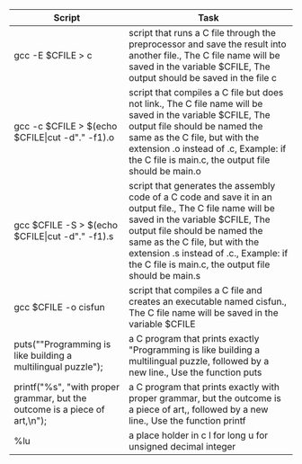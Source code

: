 Script|Task|
-------|-----|
gcc -E $CFILE > c|script that runs a C file through the preprocessor and save the result into another file., The C file name will be saved in the variable $CFILE, The output should be saved in the file c|
gcc -c $CFILE > $(echo $CFILE\|cut -d"." -f1).o|script that compiles a C file but does not link., The C file name will be saved in the variable $CFILE, The output file should be named the same as the C file, but with the extension .o instead of .c, Example: if the C file is main.c, the output file should be main.o|
gcc $CFILE -S > $(echo $CFILE\|cut -d"." -f1).s|script that generates the assembly code of a C code and save it in an output file., The C file name will be saved in the variable $CFILE, The output file should be named the same as the C file, but with the extension .s instead of .c., Example: if the C file is main.c, the output file should be main.s|
gcc $CFILE -o cisfun|script that compiles a C file and creates an executable named cisfun., The C file name will be saved in the variable $CFILE|
puts("\"Programming is like building a multilingual puzzle");|a C program that prints exactly "Programming is like building a multilingual puzzle, followed by a new line., Use the function puts|
printf("%s", "with proper grammar, but the outcome is a piece of art,\n");|a C program that prints exactly with proper grammar, but the outcome is a piece of art,, followed by a new line., Use the function printf|
%lu|a place holder in c l for long u for unsigned decimal integer|













